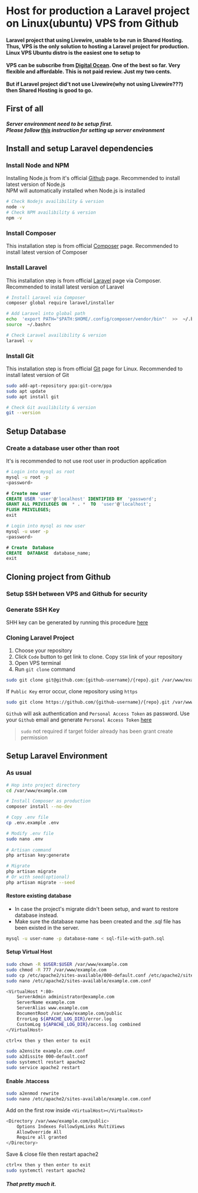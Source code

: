 # Host for production a Laravel project on Linux(ubuntu) VPS from Github
#### Laravel project that using Livewire, unable to be run in Shared Hosting. Thus, VPS is the only solution to hosting a Laravel project for production. Linux VPS Ubuntu distro is the easiest one to setup to<br><br>VPS can be subscribe from [Digital Ocean](https://www.digitalocean.com/). One of the best so far. Very flexible and affordable. This is not paid review. Just my two cents.<br><br>But if Laravel project did't not use Livewire(why not using Livewire???) then Shared Hosting is good to go.
## First of all
##### Server environment need to be setup first.<br>Please follow [this](https://github.com/Haqimzuhari/Haqimzuhari/blob/master/ubuntu-lamp-stack-terminal.md) instruction for setting up server environment
## Install and setup Laravel dependencies
### Install Node and NPM
Installing Node.js from it's official [Github](https://github.com/nodesource/distributions/blob/master/README.md) page. Recommended to install latest version of Node.js<br>NPM will automatically installed when Node.js is installed
```bash
# Check Nodejs availibility & version
node -v
# Check NPM availibility & version
npm -v
```
### Install Composer
This installation step is from official [Composer](https://getcomposer.org/download/) page. Recommended to install latest version of Composer
### Install Laravel
This installation step is from official [Laravel](https://laravel.com/docs/8.x#installation-via-composer) page via Composer. Recommended to install latest version of Laravel
```bash
# Install Laravel via Composer
composer global require laravel/installer

# Add Laravel into global path
echo  'export PATH="$PATH:$HOME/.config/composer/vendor/bin"'  >>  ~/.bashrc
source  ~/.bashrc
```
```bash
# Check Laravel availibility & version
laravel -v
```
### Install Git
This installation step is from official [Git](https://git-scm.com/download/linux) page for Linux. Recommended to install latest version of Git
```bash
sudo add-apt-repository ppa:git-core/ppa
sudo apt update
sudo apt install git
```
```bash
# Check Git availibility & version
git --version
```
## Setup Database
### Create a database user other than root
It's is recommended to not use root user in production application
```bash
# Login into mysql as root
mysql -u root -p
<password>
```
```sql
# Create new user
CREATE USER 'user'@'localhost' IDENTIFIED BY  'password';
GRANT ALL PRIVILEGES ON  * . *  TO  'user'@'localhost';
FLUSH PRIVILEGES;
exit
```
```bash
# Login into mysql as new user
mysql -u user -p
<password>
```
```sql
# Create  Database
CREATE  DATABASE  database_name;
exit
```
## Cloning project from Github
### Setup SSH between VPS and Github for security
### Generate SSH Key
SHH key can be generated by running this procedure [here](https://docs.github.com/en/github/authenticating-to-github/connecting-to-github-with-ssh)

### Cloning Laravel Project
1. Choose your repository
2. Click `Code` button to get link to clone. Copy `SSH` link of your repository
3. Open VPS terminal
4. Run `git clone` command
```bash
sudo git clone git@github.com:{github-username}/{repo}.git /var/www/example.com
```

If `Public Key` error occur, clone repository using `https`
```bash
sudo git clone https://github.com/{github-username}/{repo}.git /var/www/example.com
```
`Github` will ask authentication and `Personal Access Token` as  password. Use your `Github` email and generate `Personal Access Token` [here](https://github.com/settings/tokens)
> `sudo` not required if target folder already has been grant create permission

## Setup Laravel Environment
### As usual
```bash
# Hop into project directory
cd /var/www/example.com

# Install Composer as production
composer install --no-dev

# Copy .env file
cp .env.example .env

# Modify .env file
sudo nano .env
 
# Artisan command
php artisan key:generate

# Migrate
php artisan migrate
# Or with seed(optional)
php artisan migrate --seed
```
#### Restore existing database
* In case the project's migrate didn't been setup, and want to restore database instead. 
* Make sure the database name has been created and the .sql file has been existed in the server.
```bash
mysql -u user-name -p database-name < sql-file-with-path.sql
```
#### Setup Virtual Host
```bash
sudo chown -R $USER:$USER /var/www/example.com
sudo chmod -R 777 /var/www/example.com
sudo cp /etc/apache2/sites-available/000-default.conf /etc/apache2/sites-available/example.com.conf
sudo nano /etc/apache2/sites-available/example.com.conf

<VirtualHost *:80>
	ServerAdmin administrator@example.com
	ServerName example.com
	ServerAlias www.example.com
	DocumentRoot /var/www/example.com/public
	ErrorLog ${APACHE_LOG_DIR}/error.log
	CustomLog ${APACHE_LOG_DIR}/access.log combined
</VirtualHost>

ctrl+x then y then enter to exit

sudo a2ensite example.com.conf
sudo a2dissite 000-default.conf
sudo systemctl restart apache2
sudo service apache2 restart
```
#### Enable .htaccess
```bash
sudo a2enmod rewrite
sudo nano /etc/apache2/sites-available/example.com.conf
```
Add on the first row inside `<VirtualHost></VirtualHost>`
```bash
<Directory /var/www/example.com/public>
	Options Indexes FollowSymLinks MultiViews
	AllowOverride All
	Require all granted
</Directory>
```
Save & close file then restart apache2
```bash
ctrl+x then y then enter to exit
sudo systemctl restart apache2
```
##### That pretty much it.
